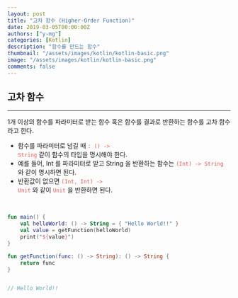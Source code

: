 ```yaml
---
layout: post
title: "고차 함수 (Higher-Order Function)"
date: 2019-03-05T00:00:00Z
authors: ["y-mg"]
categories: [Kotlin]
description: "함수를 만드는 함수"
thumbnail: "/assets/images/kotlin/kotlin-basic.png"
image: "/assets/images/kotlin/kotlin-basic.png"
comments: false
---
```


## 고차 함수
***
1개 이상의 함수를 파라미터로 받는 함수 혹은 함수를 결과로 반환하는 함수를 고차 함수라고 한다.
- 함수를 파라미터로 넘길 때 <code style="color: #eb5657;">: () -> String</code> 같이 함수의 타입을 명시해야 한다.
- 예를 들어, Int 를 파라미터로 받고 String 을 반환하는 함수는 <code style="color: #eb5657;">(Int) -> String</code> 와 같이 명시하면 된다.
- 반환값이 없으면 <code style="color: #eb5657;">(Int, Int) -> Unit</code> 와 같이 <code style="color: #eb5657;">Unit</code> 을 반환하면 된다.
<br/>


```kotlin
fun main() {
    val helloWorld: () -> String = { "Hello World!!" }
    val value = getFunction(helloWorld)
    print("${value}")
}

fun getFunction(func: () -> String): () -> String {
    return func
}


// Hello World!!
```